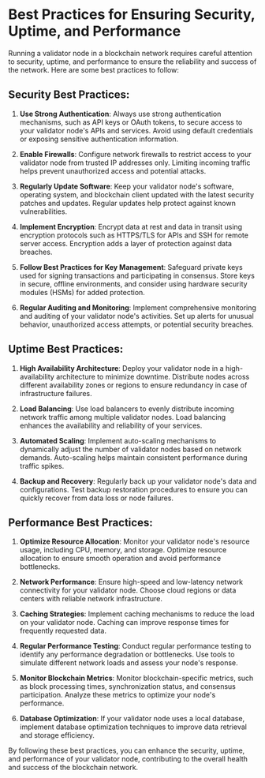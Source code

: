 # Best Practices for Ensuring Security, Uptime, and Performance

Running a validator node in a blockchain network requires careful attention to security, uptime, and performance to ensure the reliability and success of the network. Here are some best practices to follow:

## Security Best Practices:

1. **Use Strong Authentication**: Always use strong authentication mechanisms, such as API keys or OAuth tokens, to secure access to your validator node's APIs and services. Avoid using default credentials or exposing sensitive authentication information.

2. **Enable Firewalls**: Configure network firewalls to restrict access to your validator node from trusted IP addresses only. Limiting incoming traffic helps prevent unauthorized access and potential attacks.

3. **Regularly Update Software**: Keep your validator node's software, operating system, and blockchain client updated with the latest security patches and updates. Regular updates help protect against known vulnerabilities.

4. **Implement Encryption**: Encrypt data at rest and data in transit using encryption protocols such as HTTPS/TLS for APIs and SSH for remote server access. Encryption adds a layer of protection against data breaches.

5. **Follow Best Practices for Key Management**: Safeguard private keys used for signing transactions and participating in consensus. Store keys in secure, offline environments, and consider using hardware security modules (HSMs) for added protection.

6. **Regular Auditing and Monitoring**: Implement comprehensive monitoring and auditing of your validator node's activities. Set up alerts for unusual behavior, unauthorized access attempts, or potential security breaches.

## Uptime Best Practices:

1. **High Availability Architecture**: Deploy your validator node in a high-availability architecture to minimize downtime. Distribute nodes across different availability zones or regions to ensure redundancy in case of infrastructure failures.

2. **Load Balancing**: Use load balancers to evenly distribute incoming network traffic among multiple validator nodes. Load balancing enhances the availability and reliability of your services.

3. **Automated Scaling**: Implement auto-scaling mechanisms to dynamically adjust the number of validator nodes based on network demands. Auto-scaling helps maintain consistent performance during traffic spikes.

4. **Backup and Recovery**: Regularly back up your validator node's data and configurations. Test backup restoration procedures to ensure you can quickly recover from data loss or node failures.

## Performance Best Practices:

1. **Optimize Resource Allocation**: Monitor your validator node's resource usage, including CPU, memory, and storage. Optimize resource allocation to ensure smooth operation and avoid performance bottlenecks.

2. **Network Performance**: Ensure high-speed and low-latency network connectivity for your validator node. Choose cloud regions or data centers with reliable network infrastructure.

3. **Caching Strategies**: Implement caching mechanisms to reduce the load on your validator node. Caching can improve response times for frequently requested data.

4. **Regular Performance Testing**: Conduct regular performance testing to identify any performance degradation or bottlenecks. Use tools to simulate different network loads and assess your node's response.

5. **Monitor Blockchain Metrics**: Monitor blockchain-specific metrics, such as block processing times, synchronization status, and consensus participation. Analyze these metrics to optimize your node's performance.

6. **Database Optimization**: If your validator node uses a local database, implement database optimization techniques to improve data retrieval and storage efficiency.

By following these best practices, you can enhance the security, uptime, and performance of your validator node, contributing to the overall health and success of the blockchain network.
